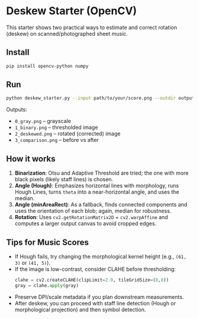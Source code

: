 
# Deskew Starter (OpenCV)

This starter shows two practical ways to estimate and correct rotation (deskew) on scanned/photographed sheet music.

## Install
```bash
pip install opencv-python numpy
```

## Run
```bash
python deskew_starter.py --input path/to/your/score.png --outdir outputs/
```
Outputs:
- `0_gray.png` – grayscale
- `1_binary.png` – thresholded image
- `2_deskewed.png` – rotated (corrected) image
- `3_comparison.png` – before vs after

## How it works

1. **Binarization**: Otsu and Adaptive Threshold are tried; the one with more black pixels (likely staff lines) is chosen.
2. **Angle (Hough)**: Emphasizes horizontal lines with morphology, runs Hough Lines, turns `theta` into a near-horizontal angle, and uses the median.
3. **Angle (minAreaRect)**: As a fallback, finds connected components and uses the orientation of each blob; again, median for robustness.
4. **Rotation**: Uses `cv2.getRotationMatrix2D` + `cv2.warpAffine` and computes a larger output canvas to avoid cropped edges.

## Tips for Music Scores

- If Hough fails, try changing the morphological kernel height (e.g., `(61, 3)` or `(41, 5)`).
- If the image is low-contrast, consider CLAHE before thresholding:
  ```python
  clahe = cv2.createCLAHE(clipLimit=2.0, tileGridSize=(8,8))
  gray = clahe.apply(gray)
  ```
- Preserve DPI/scale metadata if you plan downstream measurements.
- After deskew, you can proceed with staff line detection (Hough or morphological projection) and then symbol detection.
